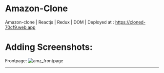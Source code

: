 # Amazon-Clone
Amazon-clone | Reactjs | Redux | DOM | Deployed at : https://cloned-70cf9.web.app


# Adding Screenshots: 
Frontpage:
![amz_frontpage](https://user-images.githubusercontent.com/68990620/108316275-b6e5e780-71e2-11eb-89b5-5f37ef0dc16d.png)

----------

